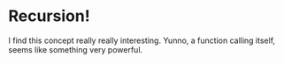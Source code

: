 # Recursion!

I find this concept really really interesting. Yunno, a function calling itself, seems like something very powerful.
